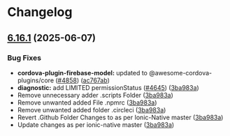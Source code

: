 # Changelog

## [6.16.1](https://github.com/danielsogl/awesome-cordova-plugins/compare/firebase-model-v6.16.0...firebase-model-v6.16.1) (2025-06-07)


### Bug Fixes

* **cordova-plugin-firebase-model:** updated to @awesome-cordova-plugins/core ([#4858](https://github.com/danielsogl/awesome-cordova-plugins/issues/4858)) ([ac767ab](https://github.com/danielsogl/awesome-cordova-plugins/commit/ac767ab2198ab55d3cfcc20fafab838301e6f051))
* **diagnostic:** add LIMITED permissionStatus ([#4645](https://github.com/danielsogl/awesome-cordova-plugins/issues/4645)) ([3ba983a](https://github.com/danielsogl/awesome-cordova-plugins/commit/3ba983aa7f8a3ce382c164929cda37921056cfcc))
* Remove unnecessary adder .scripts Folder ([3ba983a](https://github.com/danielsogl/awesome-cordova-plugins/commit/3ba983aa7f8a3ce382c164929cda37921056cfcc))
* Remove unwanted added File .npmrc ([3ba983a](https://github.com/danielsogl/awesome-cordova-plugins/commit/3ba983aa7f8a3ce382c164929cda37921056cfcc))
* Remove unwanted added folder .circleci ([3ba983a](https://github.com/danielsogl/awesome-cordova-plugins/commit/3ba983aa7f8a3ce382c164929cda37921056cfcc))
* Revert .Github Folder Changes to as per Ionic-Native master ([3ba983a](https://github.com/danielsogl/awesome-cordova-plugins/commit/3ba983aa7f8a3ce382c164929cda37921056cfcc))
* Update changes as per ionic-native master ([3ba983a](https://github.com/danielsogl/awesome-cordova-plugins/commit/3ba983aa7f8a3ce382c164929cda37921056cfcc))
